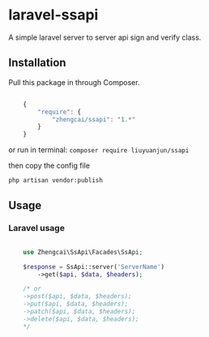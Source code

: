 # laravel-ssapi
A simple laravel server to server api sign and verify class.


## Installation

Pull this package in through Composer.

```js

    {
        "require": {
            "zhengcai/ssapi": "1.*"
        }
    }

```

or run in terminal:
`composer require liuyuanjun/ssapi`

then copy the config file

`php artisan vendor:publish`

## Usage

### Laravel usage

```php

    use Zhengcai\SsApi\Facades\SsApi;

    $response = SsApi::server('ServerName')
        ->get($api, $data, $headers);

    /* or
    ->post($api, $data, $headers);
    ->put($api, $data, $headers);
    ->patch($api, $data, $headers);
    ->delete($api, $data, $headers);
    */

```